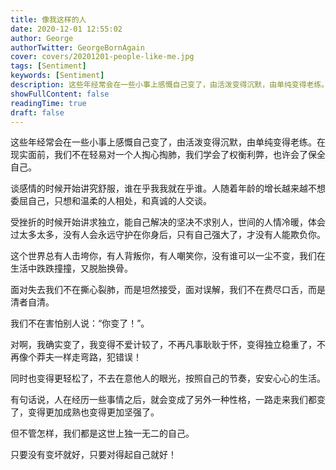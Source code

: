 ```yaml
---
title: 像我这样的人
date: 2020-12-01 12:55:02
author: George
authorTwitter: GeorgeBornAgain
cover: covers/20201201-people-like-me.jpg
tags: [Sentiment]
keywords: [Sentiment]
description: 这些年经常会在一些小事上感慨自己变了，由活泼变得沉默，由单纯变得老练。
showFullContent: false
readingTime: true
draft: false
---
```


这些年经常会在一些小事上感慨自己变了，由活泼变得沉默，由单纯变得老练。在现实面前，我们不在轻易对一个人掏心掏肺，我们学会了权衡利弊，也许会了保全自己。

谈感情的时候开始讲究舒服，谁在乎我我就在乎谁。人随着年龄的增长越来越不想委屈自己，只想和温柔的人相处，和真诚的人交谈。

受挫折的时候开始讲求独立，能自己解决的坚决不求别人，世间的人情冷暖，体会过太多太多，没有人会永远守护在你身后，只有自己强大了，才没有人能欺负你。

这个世界总有人击垮你，有人背叛你，有人嘲笑你，没有谁可以一尘不变，我们在生活中跌跌撞撞，又脱胎换骨。

面对失去我们不在撕心裂肺，而是坦然接受，面对误解，我们不在费尽口舌，而是清者自清。

我们不在害怕别人说：“你变了！”。

对啊，我确实变了，我变得不爱计较了，不再凡事耿耿于怀，变得独立稳重了，不再像个莽夫一样走弯路，犯错误！

同时也变得更轻松了，不去在意他人的眼光，按照自己的节奏，安安心心的生活。

有句话说，人在经历一些事情之后，就会变成了另外一种性格，一路走来我们都变了，变得更加成熟也变得更加坚强了。

但不管怎样，我们都是这世上独一无二的自己。

只要没有变坏就好，只要对得起自己就好！